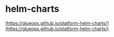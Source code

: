 # helm-charts


[https://glueops.github.io/platform-helm-charts/](https://glueops.github.io/platform-helm-charts/)
